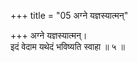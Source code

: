 +++
title = "05 अग्ने यज्ञस्यात्मन्"

+++
अग्ने यज्ञस्यात्मन्।  
इदं वेदाम यथेदं भविष्यति स्वाहा ॥ ५ ॥